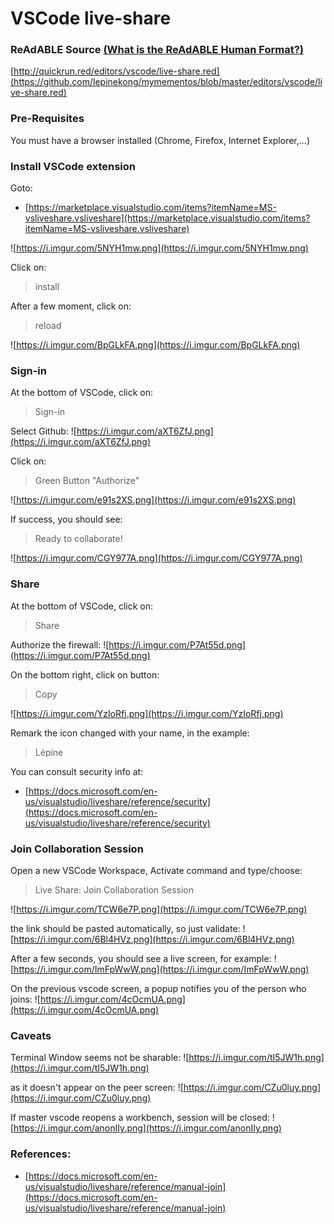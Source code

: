 
# VSCode live-share


### ReAdABLE Source [(What is the ReAdABLE Human Format?)](http://readablehumanformat.com)

[http://quickrun.red/editors/vscode/live-share.red](https://github.com/lepinekong/mymementos/blob/master/editors/vscode/live-share.red)


### Pre-Requisites

You must have a browser installed (Chrome, Firefox, Internet Explorer,...)

### Install VSCode extension

Goto:
- [https://marketplace.visualstudio.com/items?itemName=MS-vsliveshare.vsliveshare](https://marketplace.visualstudio.com/items?itemName=MS-vsliveshare.vsliveshare)
                        
![https://i.imgur.com/5NYH1mw.png](https://i.imgur.com/5NYH1mw.png)
                    
Click on:
>install

After a few moment, click on:
>reload

![https://i.imgur.com/BpGLkFA.png](https://i.imgur.com/BpGLkFA.png)
                    

### Sign-in

At the bottom of VSCode, click on:
>Sign-in

Select Github:
![https://i.imgur.com/aXT6ZfJ.png](https://i.imgur.com/aXT6ZfJ.png)
                    
Click on:
>Green Button "Authorize"

![https://i.imgur.com/e91s2XS.png](https://i.imgur.com/e91s2XS.png)
                    
If success, you should see:
>Ready to collaborate!

![https://i.imgur.com/CGY977A.png](https://i.imgur.com/CGY977A.png)
                    

### Share

At the bottom of VSCode, click on:
>Share

Authorize the firewall:
![https://i.imgur.com/P7At55d.png](https://i.imgur.com/P7At55d.png)
                    
On the bottom right, click on button:
>Copy

![https://i.imgur.com/YzIoRfj.png](https://i.imgur.com/YzIoRfj.png)
                    
Remark the icon changed with your name, in the example:
>Lépine

You can consult security info at:
- [https://docs.microsoft.com/en-us/visualstudio/liveshare/reference/security](https://docs.microsoft.com/en-us/visualstudio/liveshare/reference/security)
                        

### Join Collaboration Session

Open a new VSCode Workspace, Activate command and type/choose:
>Live Share: Join Collaboration Session

![https://i.imgur.com/TCW6e7P.png](https://i.imgur.com/TCW6e7P.png)
                    
the link should be pasted automatically, so just validate:
![https://i.imgur.com/6Bl4HVz.png](https://i.imgur.com/6Bl4HVz.png)
                    
After a few seconds, you should see a live screen, for example:
![https://i.imgur.com/ImFpWwW.png](https://i.imgur.com/ImFpWwW.png)
                    
On the previous vscode screen, a popup notifies you of the person who joins:
![https://i.imgur.com/4cOcmUA.png](https://i.imgur.com/4cOcmUA.png)
                    

### Caveats

Terminal Window seems not be sharable:
![https://i.imgur.com/tI5JW1h.png](https://i.imgur.com/tI5JW1h.png)
                    
as it doesn't appear on the peer screen:
![https://i.imgur.com/CZu0luy.png](https://i.imgur.com/CZu0luy.png)
                    
If master vscode reopens a workbench, session will be closed:
![https://i.imgur.com/anonIIy.png](https://i.imgur.com/anonIIy.png)
                    

### References:

- [https://docs.microsoft.com/en-us/visualstudio/liveshare/reference/manual-join](https://docs.microsoft.com/en-us/visualstudio/liveshare/reference/manual-join)
                        
